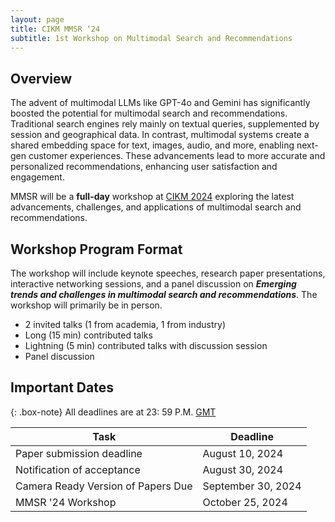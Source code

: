 ```yaml
---
layout: page
title: CIKM MMSR ‘24 
subtitle: 1st Workshop on Multimodal Search and Recommendations
---
```


## Overview

The advent of multimodal LLMs like GPT-4o and Gemini has significantly boosted the potential for multimodal search and recommendations. Traditional search engines rely mainly on textual queries, supplemented by session and geographical data. In contrast, multimodal systems create a shared embedding space for text, images, audio, and more, enabling next-gen customer experiences. These advancements lead to more accurate and personalized recommendations, enhancing user satisfaction and engagement.

MMSR will be a **full-day** workshop at [CIKM 2024](https://cikm2024.org/) exploring the latest advancements, challenges, and applications of multimodal search and recommendations.

## Workshop Program Format

The workshop will include keynote speeches, research paper presentations, interactive networking sessions, and a panel discussion on **_Emerging trends and challenges in multimodal search and recommendations_**. The workshop will primarily be in person.

- 2 invited talks (1 from academia, 1 from industry)
- Long (15 min) contributed talks
- Lightning (5 min) contributed talks with discussion session
- Panel discussion

## Important Dates

{: .box-note}
All deadlines are at 23: 59 P.M. [GMT](https://www.worldtimeserver.com/time-zones/gmt/)


| Task                                    | Deadline              |
| --------------------------------------- | --------------------- |
| Paper submission deadline               | August 10, 2024         |
| Notification of acceptance              | August 30, 2024       |
| Camera Ready Version of Papers Due      | September 30, 2024    |
| MMSR '24 Workshop                       |  October 25, 2024     |
